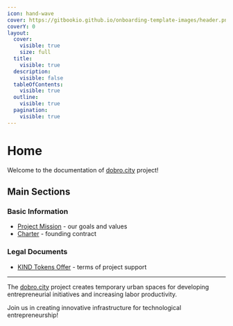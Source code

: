 ```yaml
---
icon: hand-wave
cover: https://gitbookio.github.io/onboarding-template-images/header.png
coverY: 0
layout:
  cover:
    visible: true
    size: full
  title:
    visible: true
  description:
    visible: false
  tableOfContents:
    visible: true
  outline:
    visible: true
  pagination:
    visible: true
---
```


# Home

Welcome to the documentation of [dobro.city](https://dobro.city) project!

## Main Sections

### Basic Information
- [Project Mission](/basics/mission.md) - our goals and values
- [Charter](/basics/charter.md) - founding contract

### Legal Documents
- [KIND Tokens Offer](/offers/KIND.md) - terms of project support

---

The [dobro.city](https://dobro.city) project creates temporary urban spaces for developing entrepreneurial initiatives and increasing labor productivity.

Join us in creating innovative infrastructure for technological entrepreneurship!